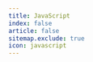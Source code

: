 ```yaml
---
title: JavaScript
index: false
article: false
sitemap.exclude: true
icon: javascript
---
```

